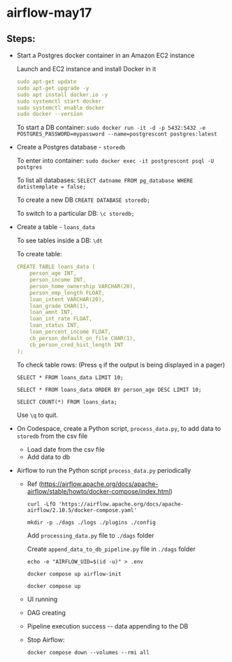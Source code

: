 # airflow-may17

## Steps:

- Start a Postgres docker container in an Amazon EC2 instance
  
  Launch and EC2 instance and install Docker in it
  ```yml
  sudo apt-get update
  sudo apt-get upgrade -y
  sudo apt install docker.io -y
  sudo systemctl start docker
  sudo systemctl enable docker
  sudo docker --version
  ```

  To start a DB container:
  `sudo docker run -it -d -p 5432:5432 -e POSTGRES_PASSWORD=mypassword --name=postgrescont postgres:latest`
  
- Create a Postgres database - `storedb`

  To enter into container:
  `sudo docker exec -it postgrescont psql -U postgres`

  To list all databases: 
  `SELECT datname FROM pg_database WHERE datistemplate = false;`

  To create a new DB
  `CREATE DATABASE storedb;`

  To switch to a particular DB:
  `\c storedb;`

- Create a table - `loans_data`

  To see tables inside a DB:
  `\dt`

  To create table:
    ```yml
    CREATE TABLE loans_data (
        person_age INT,
        person_income INT,
        person_home_ownership VARCHAR(20),
        person_emp_length FLOAT,
        loan_intent VARCHAR(20),
        loan_grade CHAR(1),
        loan_amnt INT,
        loan_int_rate FLOAT,
        loan_status INT,
        loan_percent_income FLOAT,
        cb_person_default_on_file CHAR(1),
        cb_person_cred_hist_length INT
    );
    ```

    To check table rows: (Press `q` if the output is being displayed in a pager)

    `SELECT * FROM loans_data LIMIT 10;`

    `SELECT * FROM loans_data ORDER BY person_age DESC LIMIT 10;`

    `SELECT COUNT(*) FROM loans_data;`

    Use `\q` to quit.

- On Codespace, create a Python script, `process_data.py`, to add data to `storedb` from the csv file
  - Load date from the csv file
  - Add data to db

- Airflow to run the Python script `process_data.py` periodically
  - Ref (https://airflow.apache.org/docs/apache-airflow/stable/howto/docker-compose/index.html)

    `curl -LfO 'https://airflow.apache.org/docs/apache-airflow/2.10.5/docker-compose.yaml'`

    `mkdir -p ./dags ./logs ./plugins ./config`

    Add `processing_data.py` file to `./dags` folder

    Create `append_data_to_db_pipeline.py` file in `./dags` folder

    `echo -e "AIRFLOW_UID=$(id -u)" > .env`

    `docker compose up airflow-init`

    `docker compose up`

  - UI running
  - DAG creating
  - Pipeline execution success -- data appending to the DB
  - Stop Airflow: 
  
    `docker compose down --volumes --rmi all`


